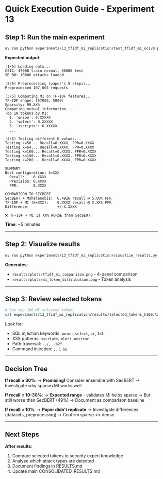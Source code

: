 # Quick Execution Guide - Experiment 13

## Step 1: Run the main experiment

```bash
uv run python experiments/13_tfidf_mi_replication/test_tfidf_mi_ocsvm.py
```

**Expected output**:

```
[1/5] Loading data...
CSIC: 47000 train normal, 50065 test
SR_BH: 10000 attacks loaded

[2/5] Preprocessing (paper's 5 steps)...
Preprocessed 107,065 requests

[3/5] Computing MI on TF-IDF features...
TF-IDF shape: (57000, 5000)
Sparsity: 99.XX%
Computing mutual information...
Top 10 tokens by MI:
  1. 'union': 0.XXXXX
  2. 'select': 0.XXXXX
  3. '<script>': 0.XXXXX
  ...

[4/5] Testing different K values...
Testing k=50... Recall=0.XXXX, FPR=0.XXXX
Testing k=64... Recall=0.XXXX, FPR=0.XXXX
Testing k=100... Recall=0.XXXX, FPR=0.XXXX
Testing k=150... Recall=0.XXXX, FPR=0.XXXX
Testing k=200... Recall=0.XXXX, FPR=0.XXXX

SUMMARY
Best configuration: k=XXX
  Recall:    0.XXXX
  Precision: 0.XXXX
  FPR:       0.XXXX

COMPARISON TO SECBERT
SecBERT + Mahalanobis:  0.4926 recall @ 5.00% FPR
TF-IDF + MI (k=XXX):    0.XXXX recall @ X.XX% FPR
Difference:             +/-X.XXXX

❌ TF-IDF + MI is XX% WORSE than SecBERT
```

**Time**: ~5 minutes

---

## Step 2: Visualize results

```bash
uv run python experiments/13_tfidf_mi_replication/visualize_results.py
```

**Generates**:

- `results/plots/tfidf_mi_comparison.png` - 4-panel comparison
- `results/plots/mi_token_distribution.png` - Token analysis

---

## Step 3: Review selected tokens

```bash
# See top 100 MI-selected tokens
cat experiments/13_tfidf_mi_replication/results/selected_tokens_k100.txt
```

Look for:

- SQL injection keywords: `union`, `select`, `or`, `1=1`
- XSS patterns: `<script>`, `alert`, `onerror`
- Path traversal: `../`, `..%2f`
- Command injection: `;`, `|`, `&&`

---

## Decision Tree

**If recall ≥ 30%**:
→ **Promising!** Consider ensemble with SecBERT
→ Investigate why sparse+MI works well

**If recall = 10-30%**:
→ **Expected range** - validates MI helps sparse
→ But still worse than SecBERT (49%)
→ Document as comparison baseline

**If recall < 10%**:
→ **Paper didn't replicate**
→ Investigate differences (datasets, preprocessing)
→ Confirm sparse << dense

---

## Next Steps

**After results**:

1. Compare selected tokens to security expert knowledge
2. Analyze which attack types are detected
3. Document findings in RESULTS.md
4. Update main CONSOLIDATED_RESULTS.md
